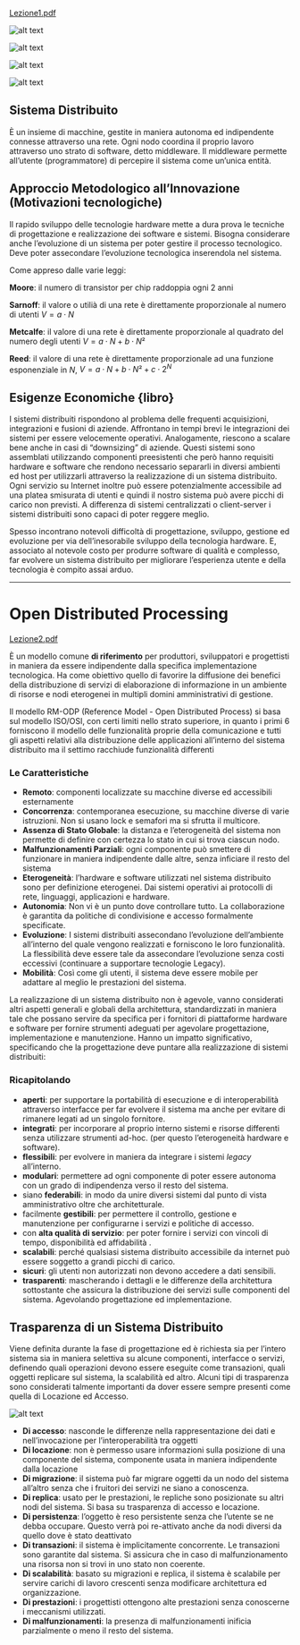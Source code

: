 [Lezione1.pdf](../slides/1_PrologoSDeKeywork.pdf)

![alt text](external/2/img.png)

![alt text](external/2/img-1.png)

![alt text](external/2/img-2.png)

![alt text](external/2/img-3.png)

## Sistema Distribuito

È un insieme di macchine, gestite in maniera autonoma ed indipendente connesse attraverso una rete. Ogni nodo coordina il proprio lavoro attraverso uno strato di software, detto middleware. Il middleware permette all’utente (programmatore) di percepire il sistema come un’unica entità.

## Approccio Metodologico all’Innovazione (Motivazioni tecnologiche)

Il rapido sviluppo delle tecnologie hardware mette a dura prova le tecniche di progettazione e realizzazione dei software e sistemi. Bisogna considerare anche l’evoluzione di un sistema per poter gestire il processo tecnologico. Deve poter assecondare l’evoluzione tecnologica inserendola nel sistema. 

Come appreso dalle varie leggi:

**Moore**: il numero di transistor per chip raddoppia ogni 2 anni

**Sarnoff**: il valore o utilià di una rete è direttamente proporzionale al numero di utenti $V = a \cdot N$ 

**Metcalfe**: il valore di una rete è direttamente proporzionale al quadrato del numero degli utenti $V = a \cdot N + b \cdot N²$

**Reed**: il valore di una rete è direttamente proporzionale ad una funzione esponenziale in $N$, $V = a \cdot N + b \cdot N² + c \cdot 2^N$

## Esigenze Economiche {libro}

I sistemi distribuiti rispondono al problema delle frequenti acquisizioni, integrazioni e fusioni di aziende. Affrontano in tempi brevi le integrazioni dei sistemi per essere velocemente operativi. Analogamente, riescono a scalare bene anche in casi di “downsizing” di aziende. 
Questi sistemi sono assemblati utilizzando componenti preesistenti che però hanno requisiti hardware e software che rendono necessario separarli in diversi ambienti ed host per utilizzarli attraverso la realizzazione di un sistema distribuito. 
Ogni servizio su Internet inoltre può essere potenzialmente accessibile ad una platea smisurata di utenti e quindi il nostro sistema può avere picchi di carico non previsti. A differenza di sistemi centralizzati o client-server i sistemi distribuiti sono capaci di poter reggere meglio.

Spesso incontrano notevoli difficoltà di progettazione, sviluppo, gestione ed evoluzione per via dell’inesorabile sviluppo della tecnologia hardware. E, associato al notevole costo per produrre software di qualità e complesso, far evolvere un sistema distribuito per migliorare l’esperienza utente e della tecnologia è compito assai arduo.

---

# **Open Distributed Processing**

[Lezione2.pdf](/slides/2_OpenDistributedProcessingMiddleware.pdf)

È un modello comune **di riferimento** per produttori, sviluppatori e progettisti in maniera da essere indipendente dalla specifica implementazione tecnologica. Ha come obiettivo quello di favorire la diffusione dei benefici della distribuzione di servizi di elaborazione di informazione in un ambiente di risorse e nodi eterogenei in multipli domini amministrativi di gestione. 

Il modello RM-ODP (Reference Model - Open Distributed Process) si basa sul modello ISO/OSI, con certi limiti nello strato superiore, in quanto i primi 6 forniscono il modello delle funzionalità proprie della comunicazione e tutti gli aspetti relativi alla distribuzione delle applicazioni all’interno del sistema distribuito ma il settimo racchiude funzionalità differenti

### Le Caratteristiche
- **Remoto**: componenti localizzate su macchine diverse ed accessibili esternamente
- **Concorrenza**: contemporanea esecuzione, su macchine diverse di varie istruzioni. Non si usano lock e semafori ma si sfrutta il multicore.
- **Assenza di Stato Globale**: la distanza e l’eterogeneità del sistema non permette di definire con certezza lo stato in cui si trova ciascun nodo.
- **Malfunzionamenti Parziali**: ogni componente può smettere di funzionare in maniera indipendente dalle altre, senza inficiare il resto del sistema
- **Eterogeneità**: l’hardware e software utilizzati nel sistema distribuito sono per definizione eterogenei. Dai sistemi operativi ai protocolli di rete, linguaggi, applicazioni e hardware.
- **Autonomia**: Non vi è un punto dove controllare tutto. La collaborazione è garantita da politiche di condivisione e accesso formalmente specificate.
- **Evoluzione**: I sistemi distribuiti assecondano l’evoluzione dell’ambiente all’interno del quale vengono realizzati e forniscono le loro funzionalità. La flessibilità deve essere tale da assecondare l’evoluzione senza costi eccessivi (continuare a supportare tecnologie Legacy).
- **Mobilità**: Così come gli utenti, il sistema deve essere mobile per adattare al meglio le prestazioni del sistema.

La realizzazione di un sistema distribuito non è agevole, vanno considerati altri aspetti generali e globali della architettura, standardizzati in maniera tale che possano servire da specifica per i fornitori di piattaforme hardware e software per fornire strumenti adeguati per agevolare progettazione, implementazione e manutenzione. Hanno un impatto significativo, specificando che la progettazione deve puntare alla realizzazione di sistemi distribuiti:

### Ricapitolando 
- **aperti**: per supportare la portabilità di esecuzione e di interoperabilità attraverso interfacce per far evolvere il sistema ma anche per evitare di rimanere legati ad un singolo fornitore.
- **integrati**: per incorporare al proprio interno sistemi e risorse differenti senza utilizzare strumenti ad-hoc. (per questo l’eterogeneità hardware e software).
- **flessibili**: per evolvere in maniera da integrare i sistemi *legacy* all’interno.
- **modulari**: permettere ad ogni componente di poter essere autonoma con un grado di indipendenza verso il resto del sistema.
- siano **federabili**: in modo da unire diversi sistemi dal punto di vista amministrativo oltre che architetturale.
- facilmente **gestibili**: per permettere il controllo, gestione e manutenzione per configurarne i servizi e politiche di accesso.
- con **alta qualità di servizio**: per poter fornire i servizi con vincoli di tempo, disponibilità ed affidabilità .
- **scalabili**: perché qualsiasi sistema distribuito accessibile da internet può essere soggetto a grandi picchi di carico.
- **sicuri**: gli utenti non autorizzati non devono accedere a dati sensibili.
- **trasparenti**: mascherando i dettagli e le differenze della architettura sottostante che assicura la distribuzione dei servizi sulle componenti del sistema. Agevolando progettazione ed implementazione.

## Trasparenza di un Sistema Distribuito

Viene definita durante la fase di progettazione ed è richiesta sia per l’intero sistema sia in maniera selettiva su alcune componenti, interfacce o servizi, definendo quali operazioni devono essere eseguite come transazioni, quali oggetti replicare sul sistema, la scalabilità ed altro. Alcuni tipi di trasparenza sono considerati talmente importanti da dover essere sempre presenti come quella di Locazione ed Accesso.

![alt text](external/1/img.png)

- **Di accesso**: nasconde le differenze nella rappresentazione dei dati e nell’invocazione per l’interoperabilità tra oggetti
- **Di locazione**: non è permesso usare informazioni sulla posizione di una componente del sistema, componente usata in maniera indipendente dalla locazione
- **Di migrazione**: il sistema può far migrare oggetti da un nodo del sistema all’altro senza che i fruitori dei servizi ne siano a conoscenza.
- **Di replica**: usato per le prestazioni, le repliche sono posizionate su altri nodi del sistema. Si basa su trasparenza di accesso e locazione.
- **Di persistenza**: l’oggetto è reso persistente senza che l’utente se ne debba occupare. Questo verrà poi re-attivato anche da nodi diversi da quello dove è stato deattivato
- **Di transazioni**: il sistema è implicitamente concorrente. Le transazioni sono garantite dal sistema. Si assicura che in caso di malfunzionamento una risorsa non si trovi in uno stato non coerente.
- **Di scalabilità**: basato su migrazioni e replica, il sistema è scalabile per servire carichi di lavoro crescenti senza modificare architettura ed organizzazione.
- **Di prestazioni**: i progettisti ottengono alte prestazioni senza conoscerne i meccanismi utilizzati.
- **Di malfunzionamenti**: la presenza di malfunzionamenti inificia parzialmente o meno il resto del sistema.